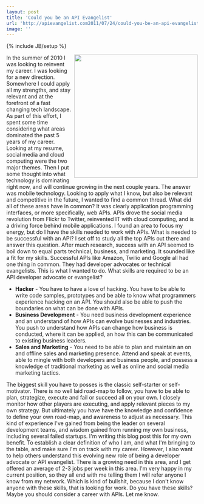 ```yaml
---
layout: post
title: 'Could you be an API Evangelist'
url: 'http://apievangelist.com2011/07/24/could-you-be-an-api-evangelist/'
image: ''
---
```

{% include JB/setup %}
<img src="http://kinlane-productions.s3.amazonaws.com/api-evangelist/api-evangelist-tag-cloud-1.png"  width="325" align="right" />In the summer of 2010 I was looking to reinvent my career. I was looking for a new direction. Somewhere I could apply all my strengths, and stay relevant and at the forefront of a fast changing tech landscape.
As part of this effort, I spent some time considering what areas dominated the past 5 years of my career. Looking at my resume, social media and cloud computing were the two major themes. Then I put some thought into what technology is dominating right now, and will continue growing in the next couple years. The answer was mobile technology.
Looking to apply what I know, but also be relevant and competitive in the future, I wanted to find a common thread. What did all of these areas have in common? It was clearly application programming interfaces, or more specifically, web APIs.
APIs drove the social media revolution from Flickr to Twitter, reinvented IT with cloud computing, and is a driving force behind mobile applications.
I found an area to focus my energy, but do I have the skills needed to work with APIs. What is needed to be successful with an API?
I set off to study all the top APIs out there and answer this question. After much research, success with an API seemed to boil down to equal parts technical, business, and marketing. It sounded like a fit for my skills.
Successful APIs like Amazon, Twilio and Google all had one thing in common. They had developer advocates or technical evangelists. This is what I wanted to do. What skills are required to be an API developer advocate or evangelist?
<ul >
     <li>
          <strong>Hacker</strong> - You have to have a love of hacking. You have to be able to write code samples, prototypes and be able to know what programmers experience hacking on an API. You should also be able to push the boundaries on what can be done with APIs.
     </li>
     <li>
          <strong>Business Development</strong> - You need business development experience and an understand of how APIs can evolve businesses and industries. You push to understand how APIs can change how business is conducted, where it can be applied, an how this can be communicated to existing business leaders.
     </li>
     <li>
          <strong>Sales and Marketing</strong> - You need to be able to plan and maintain an on and offline sales and marketing presence. Attend and speak at events, able to mingle with both developers and business people, and possess a knowledge of traditional marketing as well as online and social media marketing tactics.
     </li>
</ul>The biggest skill you have to posses is the classic self-starter or self-motivator. There is no well laid road-map to follow, you have to be able to plan, strategize, execute and fail or succeed all on your own.
I closely monitor how other players are executing, and apply relevant pieces to my own strategy. But ultimately you have have the knowledge and confidence to define your own road-map, and awareness to adjust as necessary.
This kind of experience I've gained from being the leader on several development teams, and wisdom gained from running my own business, including several failed startups.
I'm writing this blog post this for my own benefit. To establish a clear definition of who I am, and what I'm bringing to the table, and make sure I'm on track with my career.
However, I also want to help others understand this evolving new role of being a developer advocate or API evangelist. There is a growing need in this area, and I get offered an average of 2-3 jobs per week in this area. I'm very happy in my current position, so they all end with me telling them I will refer anyone I know from my network.
Which is kind of bullshit, because I don't know anyone with these skills, that is looking for work. Do you have these skills? Maybe you should consider a career with APIs. Let me know.

